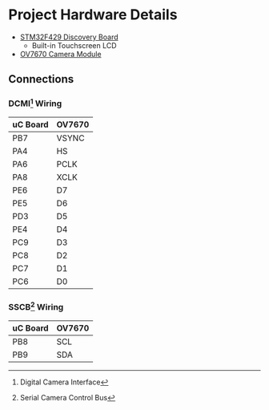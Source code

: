 # Project Hardware Details
- [STM32F429 Discovery Board](https://www.st.com/en/evaluation-tools/32f429idiscovery.html)
  - Built-in Touchscreen LCD
- [OV7670 Camera Module](https://www.robotsepeti.com/arduino-kamera-modulu-ov7670)

## Connections

### DCMI[^1] Wiring

| **uC Board** | **OV7670**| 
|--------------|-----------|
| PB7          | VSYNC     |
| PA4          | HS        |	
| PA6          | PCLK      |
| PA8          | XCLK      |
| PE6	         | D7        |
| PE5          | D6        |	
|	PD3          | D5        |
| PE4          | D4        |
| PC9          | D3        |
| PC8          | D2        |
| PC7          | D1        |
| PC6          | D0        |

### SSCB[^2] Wiring

| **uC Board** | **OV7670**| 
|--------------|-----------|
| PB8          | SCL       |
| PB9          | SDA       |


[^1]: Digital Camera Interface
[^2]: Serial Camera Control Bus
